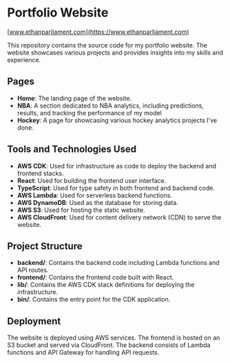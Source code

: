﻿# Portfolio Website
[www.ethanparliament.com](https://www.ethanparliament.com)

This repository contains the source code for my portfolio website. The website showcases various projects and provides insights into my skills and experience.

## Pages

- **Home**: The landing page of the website.
- **NBA**: A section dedicated to NBA analytics, including predictions, results, and tracking the performance of my model
- **Hockey**: A page for showcasing various hockey analytics projects I've done.

## Tools and Technologies Used

- **AWS CDK**: Used for infrastructure as code to deploy the backend and frontend stacks.
- **React**: Used for building the frontend user interface.
- **TypeScript**: Used for type safety in both frontend and backend code.
- **AWS Lambda**: Used for serverless backend functions.
- **AWS DynamoDB**: Used as the database for storing data.
- **AWS S3**: Used for hosting the static website.
- **AWS CloudFront**: Used for content delivery network (CDN) to serve the website.

## Project Structure

- **backend/**: Contains the backend code including Lambda functions and API routes.
- **frontend/**: Contains the frontend code built with React.
- **lib/**: Contains the AWS CDK stack definitions for deploying the infrastructure.
- **bin/**: Contains the entry point for the CDK application.

## Deployment

The website is deployed using AWS services. The frontend is hosted on an S3 bucket and served via CloudFront. The backend consists of Lambda functions and API Gateway for handling API requests.

